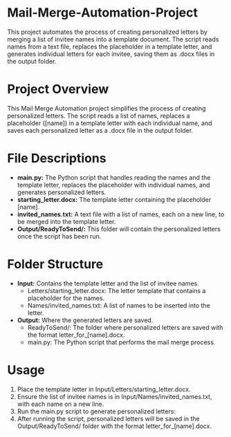 # Mail-Merge-Automation-Project
This project automates the process of creating personalized letters by merging a list of invitee names into a template document. The script reads names from a text file, replaces the placeholder in a template letter, and generates individual letters for each invitee, saving them as .docx files in the output folder.

# Project Overview
This Mail Merge Automation project simplifies the process of creating personalized letters. The script reads a list of names, replaces a placeholder ([name]) in a template letter with each individual name, and saves each personalized letter as a .docx file in the output folder.

# File Descriptions
- **main.py:** The Python script that handles reading the names and the template letter, replaces the placeholder with individual names, and generates personalized letters.
- **starting_letter.docx:** The template letter containing the placeholder [name].
- **invited_names.txt:** A text file with a list of names, each on a new line, to be merged into the template letter.
- **Output/ReadyToSend/:** This folder will contain the personalized letters once the script has been run.

# Folder Structure
- **Input:** Contains the template letter and the list of invitee names.
  - Letters/starting_letter.docx: The letter template that contains a placeholder for the names.
  - Names/invited_names.txt: A list of names to be inserted into the letter.
- **Output:** Where the generated letters are saved.
  - ReadyToSend/: The folder where personalized letters are saved with the format letter_for_[name].docx.
  - main.py: The Python script that performs the mail merge process.

# Usage
1. Place the template letter in Input/Letters/starting_letter.docx.
2. Ensure the list of invitee names is in Input/Names/invited_names.txt, with each name on a new line.
3. Run the main.py script to generate personalized letters:
4. After running the script, personalized letters will be saved in the Output/ReadyToSend/ folder with the format letter_for_[name].docx.
